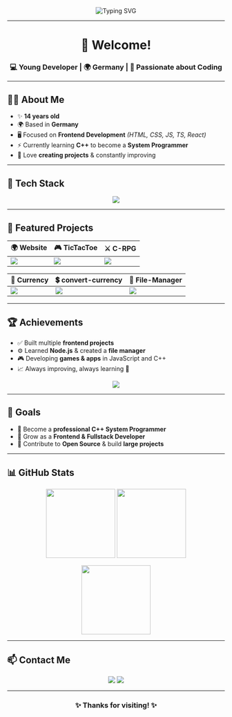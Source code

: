 <div align="center">
  <img src="https://readme-typing-svg.demolab.com?font=Fira+Code&size=26&pause=1000&color=00BFFF&center=true&vCenter=true&width=800&height=60&lines=Hi%2C+I'm+Alexandru+Chetrean!;14-year-old+Developer+from+Germany;Frontend+Dev+%7C+Future+C%2B%2B+System+Programmer" alt="Typing SVG" />
</div>

---

<h1 align="center">👋 Welcome!</h1>
<h3 align="center">💻 Young Developer | 🌍 Germany | 🚀 Passionate about Coding</h3>

---

## 👨‍💻 About Me
- ✨ **14 years old**  
- 🌍 Based in **Germany**  
- 🖥️ Focused on **Frontend Development** *(HTML, CSS, JS, TS, React)*  
- ⚡ Currently learning **C++** to become a **System Programmer**  
- 🎯 Love **creating projects** & constantly improving  

---

## 🚀 Tech Stack
<p align="center">
  <img src="https://skillicons.dev/icons?i=html,css,sass,js,ts,react,nodejs,cpp,git,github,vscode&perline=7" />
</p>

---

## 📂 Featured Projects
<div align="center">

| 🌍 Website | 🎮 TicTacToe | ⚔️ C-RPG |
|------------|-------------|----------|
| <a href="https://github.com/AlexandruChet/WebSite"><img src="https://github-readme-stats.vercel.app/api/pin/?username=AlexandruChet&repo=WebSite&theme=tokyonight&hide_border=true" /></a> | <a href="https://github.com/AlexandruChet/TicTacToe"><img src="https://github-readme-stats.vercel.app/api/pin/?username=AlexandruChet&repo=TicTacToe&theme=tokyonight&hide_border=true" /></a> | <a href="https://github.com/AlexandruChet/C-RPG"><img src="https://github-readme-stats.vercel.app/api/pin/?username=AlexandruChet&repo=C-RPG&theme=tokyonight&hide_border=true" /></a> |

| 💱 Currency | 💲 convert-currency | 📂 File-Manager |
|-------------|---------------------|----------------|
| <a href="https://github.com/AlexandruChet/Currency"><img src="https://github-readme-stats.vercel.app/api/pin/?username=AlexandruChet&repo=Currency&theme=tokyonight&hide_border=true" /></a> | <a href="https://github.com/AlexandruChet/convert-currency"><img src="https://github-readme-stats.vercel.app/api/pin/?username=AlexandruChet&repo=convert-currency&theme=tokyonight&hide_border=true" /></a> | <a href="https://github.com/AlexandruChet/File-Manager"><img src="https://github-readme-stats.vercel.app/api/pin/?username=AlexandruChet&repo=File-Manager&theme=tokyonight&hide_border=true" /></a> |

</div>

---

## 🏆 Achievements
- ✅ Built multiple **frontend projects**  
- ⚙️ Learned **Node.js** & created a **file manager**  
- 🎮 Developing **games & apps** in JavaScript and C++  
- 📈 Always improving, always learning 🚀  

<p align="center">
  <img src="https://github-profile-trophy.vercel.app/?username=AlexandruChet&theme=tokyonight&row=1&column=6&no-frame=true&no-bg=true" />
</p>

---

## 🎯 Goals
- 🔹 Become a **professional C++ System Programmer**  
- 🔹 Grow as a **Frontend & Fullstack Developer**  
- 🔹 Contribute to **Open Source** & build **large projects**  

---

## 📊 GitHub Stats
<p align="center">
  <img src="https://github-readme-stats.vercel.app/api?username=AlexandruChet&show_icons=true&theme=tokyonight&hide_border=true&bg_color=0D1117" height="160"/>
  <img src="https://github-readme-stats.vercel.app/api/top-langs/?username=AlexandruChet&layout=compact&theme=tokyonight&hide_border=true&bg_color=0D1117" height="160"/>
</p>

<p align="center">
  <img src="https://github-readme-streak-stats.herokuapp.com?user=AlexandruChet&theme=tokyonight&hide_border=true&background=0D1117" height="160"/>
</p>

---

## 📫 Contact Me
<p align="center">
  <a href="https://github.com/AlexandruChet"><img src="https://img.shields.io/badge/GitHub-181717?style=for-the-badge&logo=github&logoColor=white"/></a>
  <a href="mailto:chetreanalexandru63@gmail.com"><img src="https://img.shields.io/badge/Email-D14836?style=for-the-badge&logo=gmail&logoColor=white"/></a>
</p>

---

<h3 align="center">✨ Thanks for visiting! ✨</h3>
